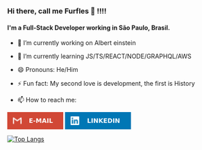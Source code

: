 ### Hi there, call me Furfles 👋 !!!!

#### I'm a Full-Stack Developer working in São Paulo, Brasil.

- 🔭 I’m currently working on Albert einstein
- 🌱 I’m currently learning JS/TS/REACT/NODE/GRAPHQL/AWS
- 😄 Pronouns: He/Him
- ⚡ Fun fact: My second love is development, the first is History

- 📫 How to reach me:

[<img src="https://raw.githubusercontent.com/kfurfles/kfurfles/main/assets/email.svg" height="40em" align="center" alt="Send me an email" title="Send me an email"/>](mailto:kelvinsilva.ksv@gmaiil.com?subject=%5BGithub%5D%20Contact) [<img src="https://raw.githubusercontent.com/kfurfles/kfurfles/main/assets/linkedin.svg" height="40em" align="center" alt="Kelvin linkedin profile" title="Kelvin linkedin profile"/>](https://www.linkedin.com/in/kelvin-silva-650045a9/)

[![Top Langs](https://github-readme-stats.vercel.app/api/top-langs/?username=kfurfles)](https://github.com/kfurfles/github-readme-stats)
